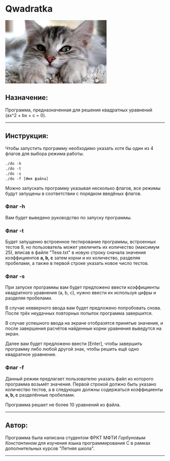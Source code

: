 # Qwadratka
![alt text](1685400490_polinka-top-p-kotiki-milashki-kartinki-krasivo-36-1.jpg)
## Назначение:
Программа, предназначенная для решения квадратных уравнений (ax^2 + bx + c = 0).
*****
## Инструкция:
Чтобы запустить программу необходимо указать хотя бы один из 4 флагов для выбора режима работы.
```
./do -h
./do -t
./do -s
./do -f [Имя файла]
```
Можно запускать программу указывая несколько флагов, все режимы будут запущены в соответствии с порядком введёных флагов.

### Флаг -h
Вам будет выведено руководство по запуску программы.

### Флаг -t
Будет запущенно встроенное тестирование программы, встроенных тестов 9, но пользователь может увеличить их количество (максимум 25), вписав в файле "Tese.txt" в новую строку сначала значения коэффициентов **a, b, c** затем корни и их количество, разделяя пробелами, а также в первой строке указать новое число тестов.

### Флаг -s
При запуске программы вам будет предложено ввести коэффициенты квадратного уравнения (a, b, c), нужно ввести их используя цифры и разделяя пробелами.

В случае невверного ввода вам будет предложено попробовать снова. После трёх неудачных повторных попыток программа завершится.

В случае успешного ввода на экране отобразятся принятые значения, и после завершения расчётов найденные корни уравнения выведутся на экран.

Далее вам будет предложено ввести [Enter], чтобы завершить программу либо любой другой знак, чтобы решить ещё одно квадратное уравнение.

### Флаг -f
Данный режим предлагает пользователю указать файл из которого программа возьмёт значения. Первой строкой должно быть указано количество тестов, а в следующих должны содержаться коэффициенты **a, b, c** разделённые пробелами.

Программа решает не более 10 уравнений из файла.

*****
## Автор:
Программа была написана студентом ФРКТ МФТИ *Горбуновым Константином* для изучения языка программирования С в рамках дополнительных курсов "Летняя школа".
*****
